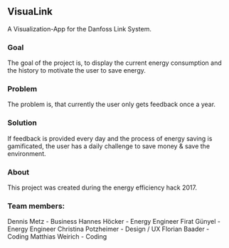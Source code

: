 ## VisuaLink
A Visualization-App for the Danfoss Link System.

### Goal
The goal of the project is, to display the current energy consumption and the history to motivate the user to save energy.

### Problem
The problem is, that currently the user only gets feedback once a year.

### Solution
If feedback is provided every day and the process of energy saving is gamificated,
the user has a daily challenge to save money & save the environment.

### About
This project was created during the energy efficiency hack 2017.

### Team members:
Dennis Metz - Business
Hannes Höcker - Energy Engineer
Firat Günyel - Energy Engineer
Christina Potzheimer - Design / UX
Florian Baader - Coding
Matthias Weirich - Coding

